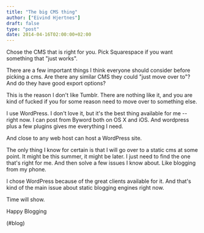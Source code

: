 ```yaml
---
title: "The big CMS thing"
author: ["Eivind Hjertnes"]
draft: false
type: "post"
date: 2014-04-16T02:00:00+02:00
---
```


Chose the CMS that is right for you. Pick Squarespace if you want
something that "just works".

There are a few important things I think everyone should consider before
picking a cms. Are there any similar CMS they could "just move over to"?
And do they have good export options?

This is the reason I don't like Tumblr. There are nothing like it, and
you are kind of fucked if you for some reason need to move over to
something else.

I use WordPress. I don't love it, but it's the best thing available for
me -- right now. I can post from Byword both on OS X and iOS. And
wordpress plus a few plugins gives me everything I need.

And close to any web host can host a WordPress site.

The only thing I know for certain is that I will go over to a static cms
at some point. It might be this summer, it might be later. I just need
to find the one that's right for me. And then solve a few issues I know
about. Like blogging from my phone.

I chose WordPress because of the great clients available for it. And
that's kind of the main issue about static blogging engines right now.

Time will show.

Happy Blogging

(#blog)
